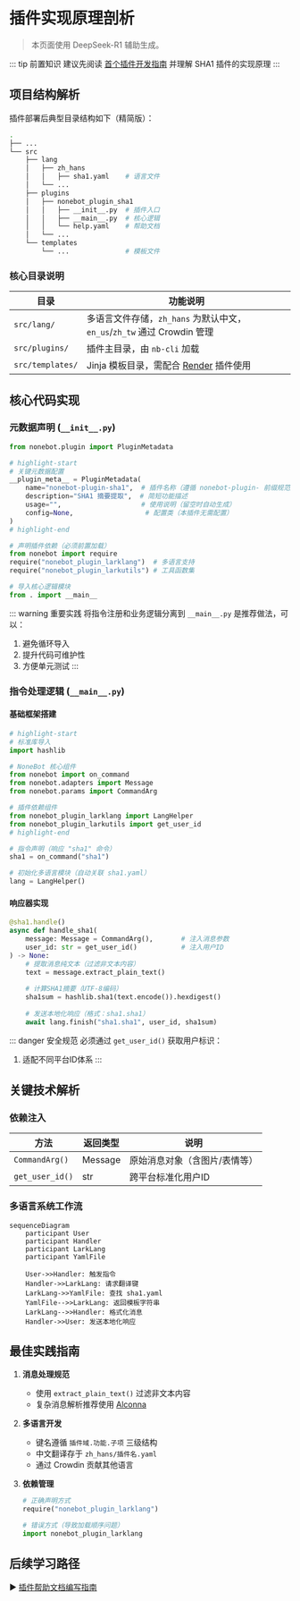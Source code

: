 
# 插件实现原理剖析

> 本页面使用 DeepSeek-R1 辅助生成。

::: tip 前置知识
建议先阅读 [首个插件开发指南][1] 并理解 SHA1 插件的实现原理
:::

## 项目结构解析

插件部署后典型目录结构如下（精简版）：

```bash {3,5,8} [核心目录标注]
.
├── ...
└── src
    ├── lang
    │   ├── zh_hans
    │   │   ├── sha1.yaml    # 语言文件
    │   └── ...
    ├── plugins
    │   ├── nonebot_plugin_sha1
    │   │   ├── __init__.py  # 插件入口
    │   │   ├── __main__.py  # 核心逻辑
    │   │   └── help.yaml    # 帮助文档
    │   └── ...
    └── templates
        └── ...              # 模板文件
```

### 核心目录说明

| 目录            | 功能说明                                                                 |
|-----------------|--------------------------------------------------------------------------|
| `src/lang/`     | 多语言文件存储，`zh_hans` 为默认中文，`en_us`/`zh_tw` 通过 Crowdin 管理 |
| `src/plugins/`  | 插件主目录，由 `nb-cli` 加载                                            |
| `src/templates/`| Jinja 模板目录，需配合 [Render][3] 插件使用                             |

## 核心代码实现

### 元数据声明 (`__init__.py`)

```python
from nonebot.plugin import PluginMetadata

# highlight-start
# 关键元数据配置
__plugin_meta__ = PluginMetadata(
    name="nonebot-plugin-sha1",  # 插件名称（遵循 nonebot-plugin- 前缀规范）
    description="SHA1 摘要提取",  # 简短功能描述
    usage="",                    # 使用说明（留空时自动生成）
    config=None,                  # 配置类（本插件无需配置）
)
# highlight-end

# 声明插件依赖（必须前置加载）
from nonebot import require
require("nonebot_plugin_larklang")  # 多语言支持
require("nonebot_plugin_larkutils") # 工具函数集

# 导入核心逻辑模块
from . import __main__
```

::: warning 重要实践
将指令注册和业务逻辑分离到 `__main__.py` 是推荐做法，可以：
1. 避免循环导入
2. 提升代码可维护性
3. 方便单元测试
:::

### 指令处理逻辑 (`__main__.py`)

#### 基础框架搭建

```python
# highlight-start
# 标准库导入
import hashlib

# NoneBot 核心组件
from nonebot import on_command
from nonebot.adapters import Message
from nonebot.params import CommandArg

# 插件依赖组件
from nonebot_plugin_larklang import LangHelper
from nonebot_plugin_larkutils import get_user_id
# highlight-end

# 指令声明（响应 "sha1" 命令）
sha1 = on_command("sha1")

# 初始化多语言模块（自动关联 sha1.yaml）
lang = LangHelper()
```

#### 响应器实现

```python
@sha1.handle()
async def handle_sha1(
    message: Message = CommandArg(),       # 注入消息参数
    user_id: str = get_user_id()           # 注入用户ID
) -> None:
    # 提取消息纯文本（过滤非文本内容）
    text = message.extract_plain_text()
    
    # 计算SHA1摘要（UTF-8编码）
    sha1sum = hashlib.sha1(text.encode()).hexdigest()
    
    # 发送本地化响应（格式：sha1.sha1）
    await lang.finish("sha1.sha1", user_id, sha1sum)
```

::: danger 安全规范
必须通过 `get_user_id()` 获取用户标识：
1. 适配不同平台ID体系
:::

## 关键技术解析

### 依赖注入

| 方法                | 返回类型 | 说明                          |
|--------------------|----------|-----------------------------|
| `CommandArg()`     | Message  | 原始消息对象（含图片/表情等）     |
| `get_user_id()`    | str      | 跨平台标准化用户ID              |

### 多语言系统工作流

```mermaid
sequenceDiagram
    participant User
    participant Handler
    participant LarkLang
    participant YamlFile
    
    User->>Handler: 触发指令
    Handler->>LarkLang: 请求翻译键
    LarkLang->>YamlFile: 查找 sha1.yaml
    YamlFile-->>LarkLang: 返回模板字符串
    LarkLang-->>Handler: 格式化消息
    Handler->>User: 发送本地化响应
```

## 最佳实践指南

1. **消息处理规范**
   - 使用 `extract_plain_text()` 过滤非文本内容
   - 复杂消息解析推荐使用 [Alconna][8]

2. **多语言开发**
   - 键名遵循 `插件域.功能.子项` 三级结构
   - 中文翻译存于 `zh_hans/插件名.yaml`
   - 通过 Crowdin 贡献其他语言

3. **依赖管理**
   ```python
   # 正确声明方式
   require("nonebot_plugin_larklang")
   
   # 错误方式（导致加载顺序问题）
   import nonebot_plugin_larklang
   ```

## 后续学习路径

▶ [插件帮助文档编写指南][9]

[1]: first-plugin
[2]: /plugins/lang
[3]: /plugins/render
[4]: https://nonebot.dev/docs/advanced/plugin-info#%E6%8F%92%E4%BB%B6%E5%85%83%E6%95%B0%E6%8D%AE
[5]: /plugins/utils
[6]: https://nonebot.dev/docs/tutorial/matcher
[7]: https://nonebot.dev/docs/tutorial/event-data
[8]: https://github.com/nonebot/plugin-alconna
[9]: plugin-help